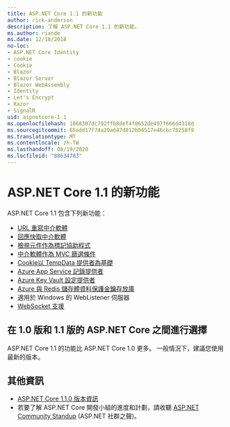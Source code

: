 ```yaml
---
title: ASP.NET Core 1.1 的新功能
author: rick-anderson
description: 了解 ASP.NET Core 1.1 的新功能。
ms.author: riande
ms.date: 12/18/2018
no-loc:
- ASP.NET Core Identity
- cookie
- Cookie
- Blazor
- Blazor Server
- Blazor WebAssembly
- Identity
- Let's Encrypt
- Razor
- SignalR
uid: aspnetcore-1.1
ms.openlocfilehash: 1068307dc792ffb8def4f0652de497f666d4318d
ms.sourcegitcommit: 65add17f74a29a647d812b04517e46cbc78258f9
ms.translationtype: MT
ms.contentlocale: zh-TW
ms.lasthandoff: 08/19/2020
ms.locfileid: "88634783"
---
```

# <a name="whats-new-in-aspnet-core-11"></a>ASP.NET Core 1.1 的新功能

ASP.NET Core 1.1 包含下列新功能：

- [URL 重寫中介軟體](xref:fundamentals/url-rewriting)
- [回應快取中介軟體](xref:performance/caching/middleware)
- [檢視元件作為標記協助程式](xref:mvc/views/view-components#invoking-a-view-component-as-a-tag-helper)
- [中介軟體作為 MVC 篩選條件](xref:mvc/controllers/filters#using-middleware-in-the-filter-pipeline)
- [Cookie以 TempData 提供者為基礎](xref:fundamentals/app-state#tempdata)
- [Azure App Service 記錄提供者](xref:fundamentals/logging/index#azure-app-service-provider)
- [Azure Key Vault 設定提供者](xref:security/key-vault-configuration)
- [Azure 與 Redis 儲存體資料保護金鑰存放庫](xref:security/data-protection/implementation/key-storage-providers)
- 適用於 Windows 的 WebListener 伺服器
- [WebSocket 支援](xref:fundamentals/websockets)

## <a name="choosing-between-versions-10-and-11-of-aspnet-core"></a>在 1.0 版和 1.1 版的 ASP.NET Core 之間進行選擇

ASP.NET Core 1.1 的功能比 ASP.NET Core 1.0 更多。 一般情況下，建議您使用最新的版本。

## <a name="additional-information"></a>其他資訊

- [ASP.NET Core 1.1.0 版本資訊](https://github.com/dotnet/aspnetcore/releases/tag/1.1.0)
- 若要了解 ASP.NET Core 開發小組的進度和計劃，請收聽 [ASP.NET Community Standup](https://live.asp.net/) (ASP.NET 社群之聲)。
